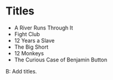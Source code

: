 # Titles

* A River Runs Through It
* Fight Club
* 12 Years a Slave
* The Big Short
* 12 Monkeys
* The Curious Case of Benjamin Button

B: Add titles.
